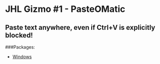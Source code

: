 # JHL Gizmo #1 - PasteOMatic
Paste text anywhere, even if Ctrl+V is explicitly blocked!
---
###Packages:
* [Windows](PasteOMatic.exe)